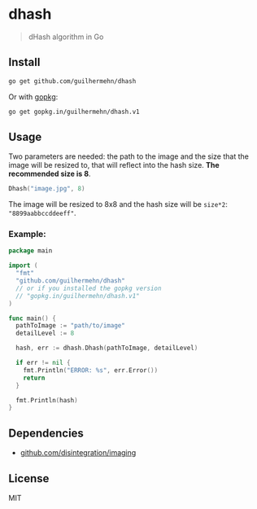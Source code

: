 # dhash
> dHash algorithm in Go

## Install
~~~ bash
go get github.com/guilhermehn/dhash
~~~
Or with [gopkg](http://labix.org/gopkg.in):
~~~ bash
go get gopkg.in/guilhermehn/dhash.v1
~~~

## Usage
Two parameters are needed: the path to the image and
the size that the image will be resized to, that will reflect
into the hash size. **The recommended size is 8**.

~~~ go
Dhash("image.jpg", 8)
~~~

The image will be resized to 8x8 and the hash
size will be `size*2`: `"8899aabbccddeeff"`.

### Example:

~~~ go
package main

import (
  "fmt"
  "github.com/guilhermehn/dhash"
  // or if you installed the gopkg version
  // "gopkg.in/guilhermehn/dhash.v1"
)

func main() {
  pathToImage := "path/to/image"
  detailLevel := 8

  hash, err := dhash.Dhash(pathToImage, detailLevel)

  if err != nil {
    fmt.Println("ERROR: %s", err.Error())
    return
  }

  fmt.Println(hash)
}
~~~

## Dependencies
+ [github.com/disintegration/imaging](//github.com/disintegration/imaging)

## License
MIT
